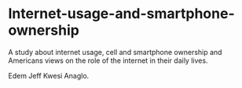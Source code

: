 # Internet-usage-and-smartphone-ownership
A study about internet usage, cell and smartphone ownership and Americans views on the role of the internet in their daily lives.

Edem Jeff Kwesi Anaglo.
